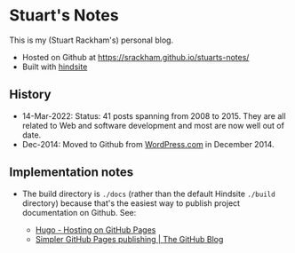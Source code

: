 # Stuart's Notes

This is my (Stuart Rackham's) personal blog.

- Hosted on Github at https://srackham.github.io/stuarts-notes/
- Built with [hindsite](https://github.com/srackham/hindsite)

## History
- 14-Mar-2022: Status: 41 posts spanning from 2008 to 2015. They are all related to Web
  and software development and most are now well out of date.
- Dec-2014: Moved to Github from [WordPress.com](https://srackham.wordpress.com/) in December 2014.


## Implementation notes
- The build directory is `./docs` (rather than the default Hindsite `./build`
  directory) because that's the easiest way to publish project documentation on
  Github. See:
  
  * [Hugo - Hosting on GitHub Pages](https://bwaycer.github.io/hugo_tutorial.hugo/tutorials/github-pages-blog/)
  * [Simpler GitHub Pages publishing | The GitHub Blog](https://github.blog/2016-08-17-simpler-github-pages-publishing/)
